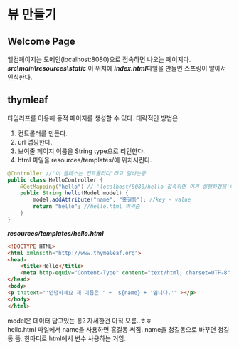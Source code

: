 # 뷰 만들기
## Welcome Page
웰컴페이지는 도메인(localhost:8080)으로 접속하면 나오는 페이지다. ***src\main\resources\static*** 이 위치에 ***index.html***파일을 만들면 스프링이 알아서 인식한다.
## thymleaf
타임리프를 이용해 동적 페이지를 생성할 수 있다. 대략적인 방법은  
1. 컨트롤러를 만든다. 
2. url 맵핑한다.
3. 보여줄 페이지 이름을 String type으로 리턴한다. 
4. html 파일을 resources/templates/에 위치시킨다.  

```java
@Controller //"이 클래스는 컨트롤러다"라고 말하는중
public class HelloController {
    @GetMapping("hello") // 'localhost/8080/hello 접속하면 이거 실행하겠음'이라고 말하는중
    public String hello(Model model) { 
        model.addAttribute("name", "홍길동"); //key - value
        return "hello"; //hello.html 띄워줌
    }
}
```

***resources/templates/hello.html***
```html
<!DOCTYPE HTML>
<html xmlns:th="http://www.thymeleaf.org">
<head>
    <title>Hello</title>
    <meta http-equiv="Content-Type" content="text/html; charset=UTF-8" />
</head>
<body>
<p th:text="'안녕하세요 제 이름은 ' +  ${name} + '입니다.'" ></p>
</body>
</html>
```
model은 데이터 담고있는 통? 자세한건 아직 모름..ㅎㅎ  
hello.html 파일에서 name을 사용하면 홍길동 써짐. name을 청길동으로 바꾸면 청길동 뜸. 한마디로 html에서 변수 사용하는 거임.

